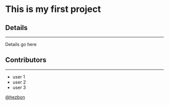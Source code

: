 # This is my first project

## Details
---

Details go here

## Contributors
---

* user 1
* user 2
* user 3

[@hezbon](https://github.com/Kipitril)

